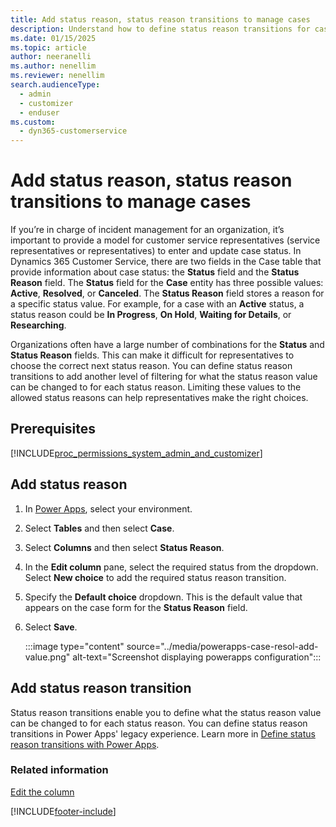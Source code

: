 ```yaml
---
title: Add status reason, status reason transitions to manage cases
description: Understand how to define status reason transitions for case management in Customer Service.
ms.date: 01/15/2025
ms.topic: article
author: neeranelli
ms.author: nenellim
ms.reviewer: nenellim
search.audienceType: 
  - admin
  - customizer
  - enduser
ms.custom: 
  - dyn365-customerservice
---
```


# Add status reason, status reason transitions to manage cases

If you’re in charge of incident management for an organization, it’s important to provide a model for customer service representatives (service representatives or representatives) to enter and update case status. In Dynamics 365 Customer Service, there are two fields in the Case table that provide information about case status: the **Status** field and the **Status Reason** field. The **Status** field for the **Case** entity has three possible values: **Active**, **Resolved**, or **Canceled**. The **Status Reason** field stores a reason for a specific status value. For example, for a case with an **Active** status, a status reason could be **In Progress**, **On Hold**, **Waiting for Details**, or **Researching**.  

 Organizations often have a large number of combinations for the **Status** and **Status Reason** fields. This can make it difficult for representatives to choose the correct next status reason. You can define status reason transitions to add another level of filtering for what the status reason value can be changed to for each status reason. Limiting these values to the allowed status reasons can help representatives make the right choices.  

## Prerequisites
  
[!INCLUDE[proc_permissions_system_admin_and_customizer](../../includes/proc-permissions-system-admin-and-customizer.md)]  

## Add status reason

1. In [Power Apps](https://make.powerapps.com/), select your environment.
1. Select **Tables** and then select **Case**.
1. Select **Columns** and then select **Status Reason**.
1. In the **Edit column** pane, select the required status from the dropdown. Select **New choice** to add the required status reason transition.
1. Specify the **Default choice** dropdown. This is the default value that appears on the case form for the **Status Reason** field.
1. Select **Save**.

   :::image type="content" source="../media/powerapps-case-resol-add-value.png" alt-text="Screenshot displaying powerapps configuration":::


## Add status reason transition

Status reason transitions enable you to define what the status reason value can be changed to for each status reason. You can define status reason transitions in Power Apps' legacy experience. Learn more in [Define status reason transitions with Power Apps](/power-apps/maker/data-platform/define-status-reason-transitions#edit-status-reason-transitions).


### Related information

[Edit the column](/power-apps/maker/data-platform/create-edit-field-portal#edit-a-column)

[!INCLUDE[footer-include](../../includes/footer-banner.md)]
